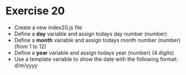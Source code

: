 # Exercise 20

- Create a new index20.js file
- Define a **day** variable and assign todays day number (number)
- Define a **month** variable and assign todays month number (number) (from 1 to 12)
- Define a **year** variable and assign todays year (number) (4 digits)
- Use a template variable to show the date with the following format: d/m/yyyy

